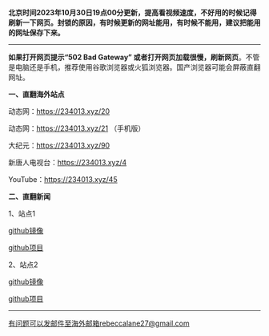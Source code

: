 **北京时间2023年10月30日19点00分更新，提高看视频速度，不好用的时候记得刷新一下网页。封锁的原因，有时候更新的网址能用，有时候不能用，建议把能用的网址保存下来。**

***

**如果打开网页提示“502 Bad Gateway” 或者打开网页加载很慢，刷新网页**。不管是电脑还是手机，推荐使用谷歌浏览器或火狐浏览器。国产浏览器可能会屏蔽直翻网址。

**一、直翻海外站点**

动态网：https://234013.xyz/20 

动态网：https://234013.xyz/21  （手机版）

大纪元：https://234013.xyz/90

新唐人电视台：https://234013.xyz/4 

YouTube：https://234013.xyz/45

**二、直翻新闻**

1、站点1

[github镜像](https://bgithub.xyz/epic-marker/epoch-news/blob/master/README.md)

[github项目](https://github.com/epic-marker/epoch-news/blob/master/README.md)

2、站点2

[github镜像](https://bgithub.xyz/duty-machine/news/blob/main/README.md)

[github项目](https://github.com/duty-machine/news/blob/main/README.md)

***


有问题可以发邮件至海外邮箱rebeccalane27@gmail.com